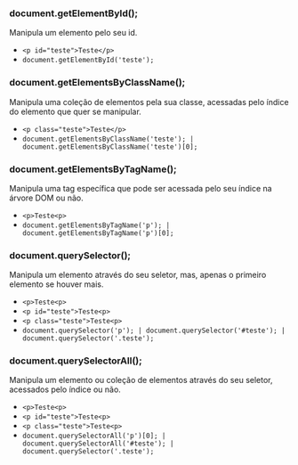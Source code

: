 ### document.getElementById();
Manipula um elemento pelo seu id. 
+ `<p id="teste">Teste</p>`
+ `document.getElementById('teste');`

### document.getElementsByClassName();
Manipula uma coleção de elementos pela sua classe, acessadas pelo índice do elemento que quer se manipular.
+ `<p class="teste">Teste</p>`
+ `document.getElementsByClassName('teste'); | document.getElementsByClassName('teste')[0];`

### document.getElementsByTagName();
Manipula uma tag específica que pode ser acessada pelo seu índice na árvore DOM ou não.
+ `<p>Teste<p>`
+ `document.getElementsByTagName('p'); | document.getElementsByTagName('p')[0];`

### document.querySelector();
Manipula um elemento através do seu seletor, mas, apenas o primeiro elemento se houver mais.
+ `<p>Teste<p>`
+ `<p id="teste">Teste<p>`
+ `<p class="teste">Teste<p>`
+ `document.querySelector('p'); | document.querySelector('#teste'); | document.querySelector('.teste');`

### document.querySelectorAll();
Manipula um elemento ou coleção de elementos através do seu seletor, acessados pelo índice ou não.
+ `<p>Teste<p>`
+ `<p id="teste">Teste<p>`
+ `<p class="teste">Teste<p>`
+ `document.querySelectorAll('p')[0]; | document.querySelectorAll('#teste'); | document.querySelector('.teste');`
